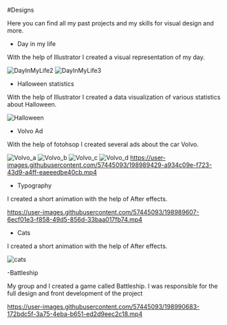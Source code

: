 #Designs

Here you can find all my past projects and my skills for visual design and more.

- Day in my life

With the help of Illustrator I created a visual representation of my day.

![DayInMyLife2](https://user-images.githubusercontent.com/57445093/198844241-ab493239-2ba4-49cd-8f19-5bea3b0da74b.jpg)
![DayInMyLife3](https://user-images.githubusercontent.com/57445093/198844243-3bcd7669-66fa-4ea7-b2fa-eba52a3922ad.jpg)


- Halloween statistics

With the help of Illustrator I created a data visualization of various statistics about Halloween.

![Halloween](https://user-images.githubusercontent.com/57445093/198972649-1c04d853-06b7-4798-9794-ff49d0da5e30.jpg)


- Volvo Ad

With the help of fotohsop I created several ads about the car Volvo.

![Volvo_a](https://user-images.githubusercontent.com/57445093/198989323-c475e236-4dad-42d1-bf9e-1d2812243658.gif)
![Volvo_b](https://user-images.githubusercontent.com/57445093/198989364-bef81716-51f8-4832-941c-78ee7836754b.gif)
![Volvo_c](https://user-images.githubusercontent.com/57445093/198989377-144697ac-826a-4562-83ca-806a918aecfa.gif)
![Volvo_d](https://user-images.githubusercontent.com/57445093/198989394-425a95c8-37f1-4dcd-84c7-f93e79367bc8.gif)
https://user-images.githubusercontent.com/57445093/198989429-a934c09e-f723-43d9-a4ff-eaeeedbe40cb.mp4


- Typography

I created a short animation with the help of After effects.

https://user-images.githubusercontent.com/57445093/198989607-6ecf01e3-f858-49d5-856d-33baa017fb74.mp4


- Cats

I created a short animation with the help of After effects.

![cats](https://user-images.githubusercontent.com/57445093/198989660-a6da2064-d052-44d2-bc59-6427ec909d6c.gif)


-Battleship

My group and I created a game called Battleship.
I was responsible for the full design and front development of the project

https://user-images.githubusercontent.com/57445093/198990683-172bdc5f-3a75-4eba-b651-ed2d9eec2c18.mp4
